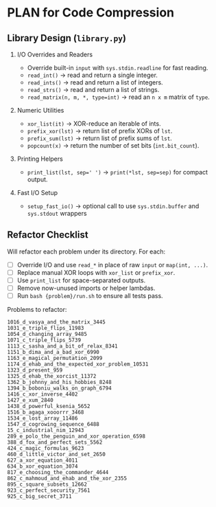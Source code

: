 # PLAN for Code Compression

## Library Design (`library.py`)
1. I/O Overrides and Readers
   - Override built-in `input` with `sys.stdin.readline` for fast reading.
   - `read_int()` → read and return a single integer.
   - `read_ints()` → read and return a list of integers.
   - `read_strs()` → read and return a list of strings.
   - `read_matrix(n, m, *, type=int)` → read an `n x m` matrix of `type`.

2. Numeric Utilities
   - `xor_list(it)` → XOR-reduce an iterable of ints.
   - `prefix_xor(lst)` → return list of prefix XORs of `lst`.
   - `prefix_sum(lst)` → return list of prefix sums of `lst`.
   - `popcount(x)` → return the number of set bits (`int.bit_count`).

3. Printing Helpers
   - `print_list(lst, sep=' ')` → `print(*lst, sep=sep)` for compact output.

4. Fast I/O Setup
   - `setup_fast_io()` → optional call to use `sys.stdin.buffer` and `sys.stdout` wrappers

## Refactor Checklist
Will refactor each problem under its directory. For each:
  - [ ] Override I/O and use `read_*` in place of raw `input` or `map(int, ...)`.
  - [ ] Replace manual XOR loops with `xor_list` or `prefix_xor`.
  - [ ] Use `print_list` for space-separated outputs.
  - [ ] Remove now-unused imports or helper lambdas.
  - [ ] Run `bash {problem}/run.sh` to ensure all tests pass.

Problems to refactor:
```
1016_d_vasya_and_the_matrix_3445
1031_e_triple_flips_11983
1054_d_changing_array_9485
1071_c_triple_flips_5739
1113_c_sasha_and_a_bit_of_relax_8341
1151_b_dima_and_a_bad_xor_6990
1163_e_magical_permutation_2099
1174_d_ehab_and_the_expected_xor_problem_10531
1323_d_present_959
1325_d_ehab_the_xorcist_11372
1362_b_johnny_and_his_hobbies_8248
1394_b_boboniu_walks_on_graph_6794
1416_c_xor_inverse_4402
1427_e_xum_2840
1438_d_powerful_ksenia_5652
1516_b_agaga_xooorrr_3468
1534_e_lost_array_11486
1547_d_cogrowing_sequence_6488
15_c_industrial_nim_12943
289_e_polo_the_penguin_and_xor_operation_6598
388_d_fox_and_perfect_sets_5562
424_c_magic_formulas_9623
460_d_little_victor_and_set_2650
627_a_xor_equation_4011
634_b_xor_equation_3074
817_e_choosing_the_commander_4644
862_c_mahmoud_and_ehab_and_the_xor_2355
895_c_square_subsets_12662
923_c_perfect_security_7561
925_c_big_secret_3711
```
